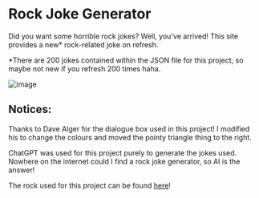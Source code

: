 # Rock Joke Generator

Did you want some horrible rock jokes? Well, you've arrived! This site provides a new* rock-related joke on refresh.

*There are 200 jokes contained within the JSON file for this project, so maybe not new if you refresh 200 times haha.

![image](https://github.com/user-attachments/assets/eebd065b-611e-4539-a96b-4f2408c5b7c8)

## Notices:
Thanks to Dave Alger for the dialogue box used in this project! I modified his to change the colours and moved the pointy triangle thing to the right.

ChatGPT was used for this project purely to generate the jokes used. Nowhere on the internet could I find a rock joke generator, so AI is the answer!

The rock used for this project can be found [here](https://www.freeiconspng.com/img/49444)!
